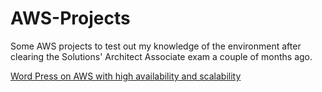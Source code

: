 # AWS-Projects

Some AWS projects to test out my knowledge of the environment after clearing the Solutions' Architect Associate exam a couple of months ago. 

[Word Press on AWS with high availability and scalability](https://github.com/bwilliams4428/AWS-Projects/blob/main/AWS-WordPress/README.md) 
